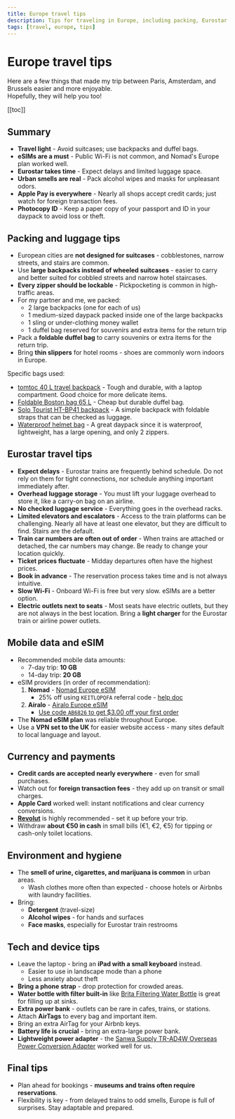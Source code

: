 ```yaml
---
title: Europe travel tips
description: Tips for traveling in Europe, including packing, Eurostar travel, mobile data, currency, and hygiene.
tags: [travel, europe, tips]
---
```


# Europe travel tips

Here are a few things that made my trip between Paris, Amsterdam, and Brussels easier and more enjoyable.  
Hopefully, they will help you too!

[[toc]]


## Summary

* **Travel light** - Avoid suitcases; use backpacks and duffel bags.
* **eSIMs are a must** - Public Wi-Fi is not common, and Nomad's Europe plan worked well.
* **Eurostar takes time** - Expect delays and limited luggage space.
* **Urban smells are real** - Pack alcohol wipes and masks for unpleasant odors.
* **Apple Pay is everywhere** - Nearly all shops accept credit cards; just watch for foreign transaction fees.
* **Photocopy ID** - Keep a paper copy of your passport and ID in your daypack to avoid loss or theft.


## Packing and luggage tips

* European cities are **not designed for suitcases** - cobblestones, narrow streets, and stairs are common.
* Use **large backpacks instead of wheeled suitcases** - easier to carry and better suited for cobbled streets and narrow hotel staircases.
* **Every zipper should be lockable** - Pickpocketing is common in high-traffic areas.
* For my partner and me, we packed:  
  * 2 large backpacks (one for each of us)  
  * 1 medium-sized daypack packed inside one of the large backpacks  
  * 1 sling or under-clothing money wallet  
  * 1 duffel bag reserved for souvenirs and extra items for the return trip
* Pack a **foldable duffel bag** to carry souvenirs or extra items for the return trip.
* Bring **thin slippers** for hotel rooms - shoes are commonly worn indoors in Europe.

Specific bags used:

* [tomtoc 40 L travel backpack](https://www.amazon.co.jp/dp/B097QWFJRX) - Tough and durable, with a laptop compartment. Good choice for more delicate items.
* [Foldable Boston bag 65 L](https://www.amazon.co.jp/dp/B09L43MKDS) - Cheap but durable duffel bag.
* [Solo Tourist HT-BP41 backpack](https://www.amazon.co.jp/dp/B001LGVW9K) - A simple backpack with foldable straps that can be checked as luggage.
* [Waterproof helmet bag](https://www.amazon.co.jp/dp/B0C858T85X) - A great daypack since it is waterproof, lightweight, has a large opening, and only 2 zippers.


## Eurostar travel tips

* **Expect delays** - Eurostar trains are frequently behind schedule. Do not rely on them for tight connections, nor schedule anything important immediately after.
* **Overhead luggage storage** - You must lift your luggage overhead to store it, like a carry-on bag on an airline.
* **No checked luggage service** - Everything goes in the overhead racks.
* **Limited elevators and escalators** - Access to the train platforms can be challenging. Nearly all have at least one elevator, but they are difficult to find. Stairs are the default.
* **Train car numbers are often out of order** - When trains are attached or detached, the car numbers may change. Be ready to change your location quickly.
* **Ticket prices fluctuate** - Midday departures often have the highest prices.
* **Book in advance** - The reservation process takes time and is not always intuitive.
* **Slow Wi-Fi** - Onboard Wi-Fi is free but very slow. eSIMs are a better option.
* **Electric outlets next to seats** - Most seats have electric outlets, but they are not always in the best location. Bring a **light charger** for the Eurostar train or airline power outlets.


## Mobile data and eSIM

* Recommended mobile data amounts:  
  * 7-day trip: **10 GB**  
  * 14-day trip: **20 GB**
* eSIM providers (in order of recommendation):
  1. **Nomad** - [Nomad Europe eSIM](https://www.getnomad.app/europe-eSIM)  
     * 25% off using `KEITLQPQFA` referral code - [help doc](https://www.getnomad.app/help-center/articles/9886364)
  2. **Airalo** - [Airalo Europe eSIM](https://www.airalo.com/europe-eSIM)  
     * [Use code `AB6826` to get $3.00 off your first order](https://ref.airalo.com/DB2m)
* The **Nomad eSIM plan** was reliable throughout Europe.
* Use a **VPN set to the UK** for easier website access - many sites default to local language and layout.


## Currency and payments

* **Credit cards are accepted nearly everywhere** - even for small purchases.
* Watch out for **foreign transaction fees** - they add up on transit or small charges.
* **Apple Card** worked well: instant notifications and clear currency conversions.
* **[Revolut](https://revolut.com/referral/?referral-code=genjikw45!FEB1-24-AR-JP)** is highly recommended - set it up before your trip.
* Withdraw **about €50 in cash** in small bills (€1, €2, €5) for tipping or cash-only toilet locations.


## Environment and hygiene

* The **smell of urine, cigarettes, and marijuana is common** in urban areas.  
  * Wash clothes more often than expected - choose hotels or Airbnbs with laundry facilities.
* Bring:
  * **Detergent** (travel-size)  
  * **Alcohol wipes** - for hands and surfaces  
  * **Face masks**, especially for Eurostar train restrooms


## Tech and device tips

* Leave the laptop - bring an **iPad with a small keyboard** instead.  
  * Easier to use in landscape mode than a phone  
  * Less anxiety about theft
* **Bring a phone strap** - drop protection for crowded areas.
* **Water bottle with filter built-in** like [Brita Filtering Water Bottle](https://www.amazon.com/dp/B07H17RM1B/) is great for filling up at sinks.
* **Extra power bank** - outlets can be rare in cafes, trains, or stations.
* Attach **AirTags** to every bag and important item.
* Bring an extra AirTag for your Airbnb keys.
* **Battery life is crucial** - bring an extra-large power bank.
* **Lightweight power adapter** - the [Sanwa Supply TR-AD4W Overseas Power Conversion Adapter](https://www.amazon.co.jp/dp/B075CXDNW2) worked well for us.


## Final tips

* Plan ahead for bookings - **museums and trains often require reservations**.
* Flexibility is key - from delayed trains to odd smells, Europe is full of surprises. Stay adaptable and prepared.

